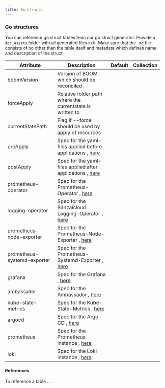 ```yaml
---
title: Go structs
---
```


### Go structures

You can reference go struct tables from our go struct generator.
Provide a `doc_assets` folder with all generated files in it.
Make sure that the `.md` file consists of no other than the table itself and metadata which defines name and description of the struct


| Attribute                   | Description                                                                     | Default | Collection  |
| --------------------------- | ------------------------------------------------------------------------------- | ------- | ----------  |
| boomVersion                 | Version of BOOM which should be reconciled                                      |         |             |
| forceApply                  | Relative folder path where the currentstate is written to                       |         |             |
| currentStatePath            | Flag if --force should be used by apply of resources                            |         |             |
| preApply                    | Spec for the yaml-files applied before applications , [here](PreApply.md)       |         |             |
| postApply                   | Spec for the yaml-files applied after applications , [here](PostApply.md)       |         |             |
| prometheus-operator         | Spec for the Prometheus-Operator , [here](PrometheusOperator.md)                |         |             |
| logging-operator            | Spec for the Banzaicloud Logging-Operator , [here](LoggingOperator.md)          |         |             |
| prometheus-node-exporter    | Spec for the Prometheus-Node-Exporter , [here](PrometheusNodeExporter.md)       |         |             |
| prometheus-systemd-exporter | Spec for the Prometheus-Systemd-Exporter , [here](PrometheusSystemdExporter.md) |         |             |
| grafana                     | Spec for the Grafana , [here](grafana/Grafana.md)                               |         |             |
| ambassador                  | Spec for the Ambassador , [here](Ambassador.md)                                 |         |             |
| kube-state-metrics          | Spec for the Kube-State-Metrics , [here](KubeStateMetrics.md)                   |         |             |
| argocd                      | Spec for the Argo-CD , [here](argocd/Argocd.md)                                 |         |             |
| prometheus                  | Spec for the Prometheus instance , [here](Prometheus.md)                        |         |             |
| loki                        | Spec for the Loki instance , [here](Loki.md)                                    |         |             |

#### References

To reference a table ...